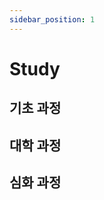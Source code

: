```yaml
---
sidebar_position: 1
---
```

# Study
## 기초 과정
<WidthSection width="250px"> 
    <Card title="대수학" to='./study/Algebra' text="대학교 이하의 간단한 수론에 대한 정리."/>
</WidthSection>

## 대학 과정

## 심화 과정